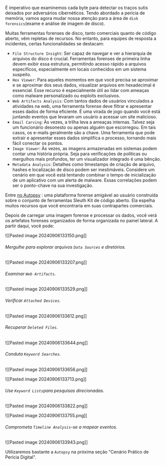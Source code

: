 É imperativo que examinemos cada byte para detectar os traços sutis deixados por adversários cibernéticos. Tendo abordado a perícia de memória, vamos agora mudar nossa atenção para a área de `disk forensics`(exame e análise de imagem de disco).

Muitas ferramentas forenses de disco, tanto comerciais quanto de código aberto, vêm repletas de recursos. No entanto, para equipes de resposta a incidentes, certas funcionalidades se destacam:

- `File Structure Insight`: Ser capaz de navegar e ver a hierarquia de arquivos do disco é crucial. Ferramentas forenses de primeira linha devem exibir essa estrutura, permitindo acesso rápido a arquivos específicos, especialmente em locais conhecidos em um sistema suspeito.
- `Hex Viewer`: Para aqueles momentos em que você precisa se aproximar e se aproximar dos seus dados, visualizar arquivos em hexadecimal é essencial. Esse recurso é especialmente útil ao lidar com ameaças como malware personalizado ou exploits exclusivos.
- `Web Artifacts Analysis`: Com tantos dados de usuários vinculados a atividades na web, uma ferramenta forense deve filtrar e apresentar esses dados de forma eficiente. É uma virada de jogo quando você está juntando eventos que levaram um usuário a acessar um site malicioso.
- `Email Carving`: Às vezes, a trilha leva a ameaças internas. Talvez seja um funcionário desonesto ou apenas alguém que escorregou. Em tais casos, os e-mails geralmente são a chave. Uma ferramenta que pode extrair e apresentar esses dados simplifica o processo, tornando mais fácil conectar os pontos.
- `Image Viewer`: Às vezes, as imagens armazenadas em sistemas podem contar uma história própria. Seja para verificações de políticas ou mergulhos mais profundos, ter um visualizador integrado é uma bênção.
- `Metadata Analysis`: Detalhes como timestamps de criação de arquivo, hashes e localização de disco podem ser inestimáveis. Considere um cenário em que você está tentando combinar o tempo de inicialização de um aplicativo com um alerta de malware. Essas correlações podem ser o ponto-chave na sua investigação.

Entre [no Autopsy](https://www.autopsy.com/) : uma plataforma forense amigável ao usuário construída sobre o conjunto de ferramentas Sleuth Kit de código aberto. Ela espelha muitos recursos que você encontraria em suas contrapartes comerciais.

Depois de carregar uma imagem forense e processar os dados, você verá os artefatos forenses organizados de forma organizada no painel lateral. A partir daqui, você pode:

![[Pasted image 20240906133150.png]]

###### Mergulhe para explorar arquivos `Data Sources` e diretórios.
![[Pasted image 20240906133207.png]]

###### Examinar `Web Artifacts`.
![[Pasted image 20240906133529.png]]
	
###### Verificar `Attached Devices`.
![[Pasted image 20240906133612.png]]

###### Recuperar `Deleted Files`.
![[Pasted image 20240906133644.png]]

###### Conduta `Keyword Searches`.
![[Pasted image 20240906133656.png]]

![[Pasted image 20240906133713.png]]

###### Use `Keyword Lists`para pesquisas direcionadas.
![[Pasted image 20240906133822.png]]

![[Pasted image 20240906133755.png]]

###### Comprometa `Timeline Analysis`-se a mapear eventos.
![[Pasted image 20240906133943.png]]

Utilizaremos bastante a ``Autopsy`` na próxima seção "Cenário Prático de Perícia Digital".



























































